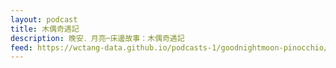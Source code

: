 ```yaml
---
layout: podcast
title: 木偶奇遇記
description: 晚安．月亮─床邊故事：木偶奇遇記
feed: https://wctang-data.github.io/podcasts-1/goodnightmoon-pinocchio/feed.xml
---
```

